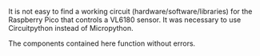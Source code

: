 It is not easy to find a working circuit (hardware/software/libraries) for the Raspberry Pico that controls a VL6180 sensor. 
It was necessary to use Circuitpython instead of Micropython.


The components contained here function without errors.

